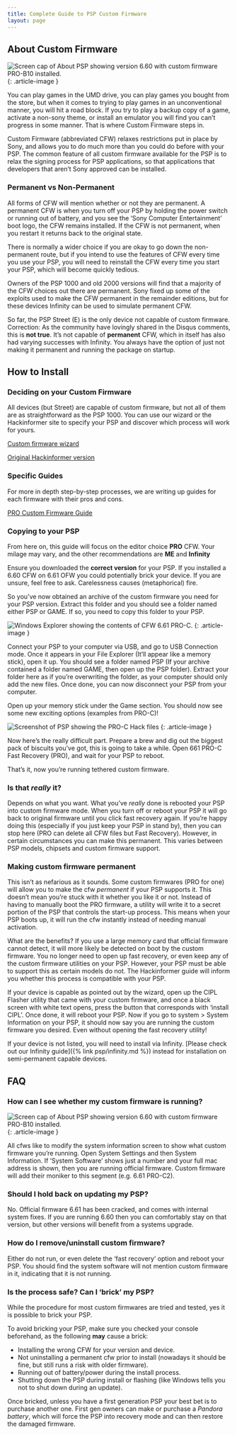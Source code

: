 ```yaml
---
title: Complete Guide to PSP Custom Firmware
layout: page
---
```


## About Custom Firmware

![Screen cap of About PSP showing version 6.60 with custom firmware PRO-B10 installed.](/assets/img/Screen-Shot-2017-02-18-at-20.02.19.png)
{: .article-image }

You can play games in the UMD drive, you can play games you bought from the store, but when it comes to trying to play games in an unconventional manner, you will hit a road block. If you try to play a backup copy of a game, activate a non-sony theme, or install an emulator you will find you can’t progress in some manner. That is where Custom Firmware steps in.

Custom Firmware (abbreviated CFW) relaxes restrictions put in place by Sony, and allows you to do much more than you could do before with your PSP. The common feature of all custom firmware available for the PSP is to relax the signing process for PSP applications, so that applications that developers that aren’t Sony approved can be installed.

### Permanent vs Non-Permanent

All forms of CFW will mention whether or not they are permanent. A permanent CFW is when you turn off your PSP by holding the power switch or running out of battery, and you see the ‘Sony Computer Entertainment’ boot logo, the CFW remains installed. If the CFW is not permanent, when you restart it returns back to the original state.

There is normally a wider choice if you are okay to go down the non-permanent route, but if you intend to use the features of CFW every time you use your PSP, you will need to reinstall the CFW every time you start your PSP, which will become quickly tedious.

Owners of the PSP 1000 and old 2000 versions will find that a majority of the CFW choices out there are permanent. Sony fixed up some of the exploits used to make the CFW permanent in the remainder editions, but for these devices Infinity can be used to simulate permanent CFW.

So far, the PSP Street (E) is the only device not capable of custom firmware. Correction: As the community have lovingly shared in the Disqus comments, this is **not true**. It’s not capable of **permanent** CFW, which in itself has also had varying successes with Infinity. You always have the option of just not making it permanent and running the package on startup.

## How to Install

### Deciding on your Custom Firmware

All devices (but Street) are capable of custom firmware, but not all of them are as straightforward as the PSP 1000. You can use our wizard or the Hackinformer site to specify your PSP and discover which process will work for yours.  

<div class="container text-center">
	<div class="row align-items-start">
		<div class="col">
            <div>
				<p class="rt-button"><a href="{% link psp/wizard.html %}">Custom firmware wizard</a></p>
			</div>
            <p><a href="https://hackinformer.com/PlayStationGuide/PSP/DEVICE_PSP.html">Original Hackinformer version</a></p>
        </div>
    </div>
</div>


### Specific Guides

For more in depth step-by-step processes, we are writing up guides for each firmware with their pros and cons.

<div class="text-center">
	<p class="rt-button"><a href="{% link psp/cfw/pro.md %}">PRO Custom Firmware Guide</a></p>
</div>

### Copying to your PSP

From here on, this guide will focus on the editor choice **PRO** CFW. Your milage may vary, and the other recommendations are **ME** and **Infinity**

Ensure you downloaded the **correct version** for your PSP. If you installed a 6.60 CFW on 6.61 OFW you could potentially brick your device. If you are unsure, feel free to ask. Carelessness causes (metaphorical) fire.

So you’ve now obtained an archive of the custom firmware you need for your PSP version. Extract this folder and you should see a folder named either PSP or GAME. If so, you need to copy this folder to your PSP.

![Windows Explorer showing the contents of CFW 6.61 PRO-C.](/assets/img/Screen-Shot-2017-02-18-at-20.22.17.png)
{: .article-image }

Connect your PSP to your computer via USB, and go to USB Connection mode. Once it appears in your File Explorer (It’ll appear like a memory stick), open it up. You should see a folder named PSP (If your archive contained a folder named GAME, then open up the PSP folder). Extract your folder here as if you’re overwriting the folder, as your computer should only add the new files. Once done, you can now disconnect your PSP from your computer.

Open up your memory stick under the Game section. You should now see some new exciting options (examples from PRO-C)!

![Screenshot of PSP showing the PRO-C Hack files](/assets/img/Screen-Shot-2017-02-18-at-20.27.29.png)
{: .article-image }

Now here’s the really difficult part. Prepare a brew and dig out the biggest pack of biscuits you’ve got, this is going to take a while. Open 661 PRO-C Fast Recovery (PRO), and wait for your PSP to reboot.

That’s it, now you’re running tethered custom firmware.

### Is that _really_ it?

Depends on what you want. What you’ve _really_ done is rebooted your PSP into custom firmware mode. When you turn off or reboot your PSP it will go back to original firmware until you click fast recovery again. If you’re happy doing this (especially if you just keep your PSP in stand by), then you can stop here (PRO can delete all CFW files but Fast Recovery). However, in certain circumstances you can make this permanent. This varies between PSP models, chipsets and custom firmware support.

### Making custom firmware permanent

This isn’t as nefarious as it sounds. Some custom firmwares (PRO for one) will allow you to make the cfw _permanent_ if your PSP supports it. This doesn’t mean you’re stuck with it whether you like it or not. Instead of having to manually boot the PRO firmware, a utility will write it to a secret portion of the PSP that controls the start-up process. This means when your PSP boots up, it will run the cfw instantly instead of needing manual activation.

What are the benefits? If you use a large memory card that official firmware cannot detect, it will more likely be detected on boot by the custom firmware. You no longer need to open up fast recovery, or even keep any of the custom firmware utilities on your PSP. However, your PSP must be able to support this as certain models do not. The Hackinformer guide will inform you whether this process is compatible with your PSP.

If your device is capable as pointed out by the wizard, open up the CIPL Flasher utility that came with your custom firmware, and once a black screen with white text opens, press the button that corresponds with ‘install CIPL’. Once done, it will reboot your PSP. Now if you go to system > System Information on your PSP, it should now say you are running the custom firmware you desired. Even without opening the fast recovery utility!

If your device is not listed, you will need to install via Infinity. [Please check out our Infinity guide]({% link psp/infinity.md %}) instead for installation on semi-permanent capable devices.

## FAQ

### How can I see whether my custom firmware is running?

![Screen cap of About PSP showing version 6.60 with custom firmware PRO-B10 installed.](/assets/img/Screen-Shot-2017-02-18-at-20.02.19.png)
{: .article-image }

All cfws like to modify the system information screen to show what custom firmware you’re running. Open System Settings and then System Information. If ‘System Software’ shows just a number and your full mac address is shown, then you are running official firmware. Custom firmware will add their moniker to this segment (e.g. 6.61 PRO-C2).

### Should I hold back on updating my PSP?

No. Official firmware 6.61 has been cracked, and comes with internal system fixes. If you are running 6.60 then you can comfortably stay on that version, but other versions will benefit from a systems upgrade.

### How do I remove/uninstall custom firmware?

Either do not run, or even delete the ‘fast recovery’ option and reboot your PSP. You should find the system software will not mention custom firmware in it, indicating that it is not running.

### Is the process safe? Can I ‘brick’ my PSP?

While the procedure for most custom firmwares are tried and tested, yes it is possible to brick your PSP.

To avoid bricking your PSP, make sure you checked your console beforehand, as the following **may** cause a brick:

*   Installing the wrong CFW for your version and device.
*   Not uninstalling a permanent cfw prior to install (nowadays it should be fine, but still runs a risk with older firmware).
*   Running out of battery/power during the install process.
*   Shutting down the PSP during install or flashing (like Windows tells you not to shut down during an update).

Once bricked, unless you have a first generation PSP your best bet is to purchase another one. First gen owners can make or purchase a _Pandora battery_, which will force the PSP into recovery mode and can then restore the damaged firmware.
